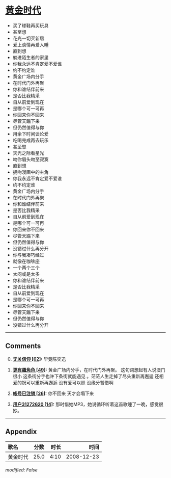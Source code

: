 # [黄金时代](https://music.163.com/song?id=30569029)

* 买了球鞋再买玩具
* 甚至想
* 花光一切买新居
* 爱上谈情再爱入睡
* 直到想
* 躺进陌生者的家里
* 你我永远不肯定爱不爱谁
* 约不约定谁
* 黄金广场内分手
* 在时代门外再聚
* 你和谁结伴前来
* 是否比我精采
* 自从前爱到现在
* 是哪个可一可再
* 你回来你不回来
* 尽管天蹋下来
* 但仍然值得与你
* 用余下时间谈论爱
* 吃喝完成再去玩乐
* 甚至想
* 天光之际看星光
* 吻你眉头吻至寂寞
* 直到想
* 拥吻漫画中的主角
* 你我永远不肯定爱不爱谁
* 约不约定谁
* 黄金广场内分手
* 在时代门外再聚
* 你和谁结伴前来
* 是否比我精采
* 自从前爱到现在
* 是哪个可一可再
* 你回来你不回来
* 尽管天蹋下来
* 但仍然值得与你
* 没错过什么再分开
* 你与我凑巧经过
* 就像在咖啡座
* 一个两个三个
* 太闷或是太多
* 你和谁结伴前来
* 是否比我精采
* 自从前爱到现在
* 是哪个可一可再
* 你回来你不回来
* 尽管天蹋下来
* 但仍然值得与你
* 没错过什么再分开


---

## Comments
0. **[无关信仰 \[62\]](https://music.163.com/#/user/home?id=30908399):** 毕竟陈奕迅

1. **[更有趣角色 \[49\]](https://music.163.com/#/user/home?id=40221129):** 黄金广场内分手，在时代门外再聚。    这句词想起有人说澳门很小  这条街分手也许下条街就能遇见 。茫茫人生走掉了尽头重新再邂逅    还相爱的祝可以重新再邂逅  没有爱可以赊 没缘分暂借啊

2. **[帐号已注销 \[26\]](https://music.163.com/#/user/home?id=34965341):** 你不回来 天才会塌下来

3. **[用户31272620 \[14\]](https://music.163.com/#/user/home?id=31272620):** 那时借她MP3，她说循环听着这首歌睡了一晚，感觉很妙。



---

## Appendix

|歌名|分数|时长|时间|
|:---|:---:|---:|---:|
|黄金时代|25.0|4:10|2008-12-23

*modified: False*